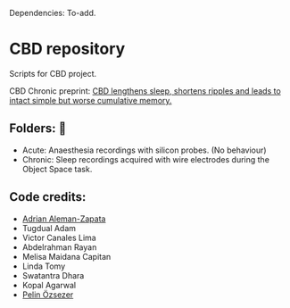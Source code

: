 Dependencies: To-add. 


# CBD repository
Scripts for CBD project. 

CBD Chronic preprint: [CBD lengthens sleep, shortens ripples and leads to intact simple but worse cumulative memory.](https://www.biorxiv.org/content/10.1101/2023.02.28.530388v1)

## Folders: :file_folder: 
- Acute: Anaesthesia recordings with silicon probes. (No behaviour)
- Chronic: Sleep recordings acquired with wire electrodes during the Object Space task.


## Code credits:
- [Adrian Aleman-Zapata](https://github.com/Aleman-Z/)
- Tugdual Adam
- Victor Canales Lima
- Abdelrahman Rayan
- Melisa Maidana Capitan
- Linda Tomy
- Swatantra Dhara
- Kopal Agarwal
- [Pelin Özsezer](https://github.com/pelinozsezer)


